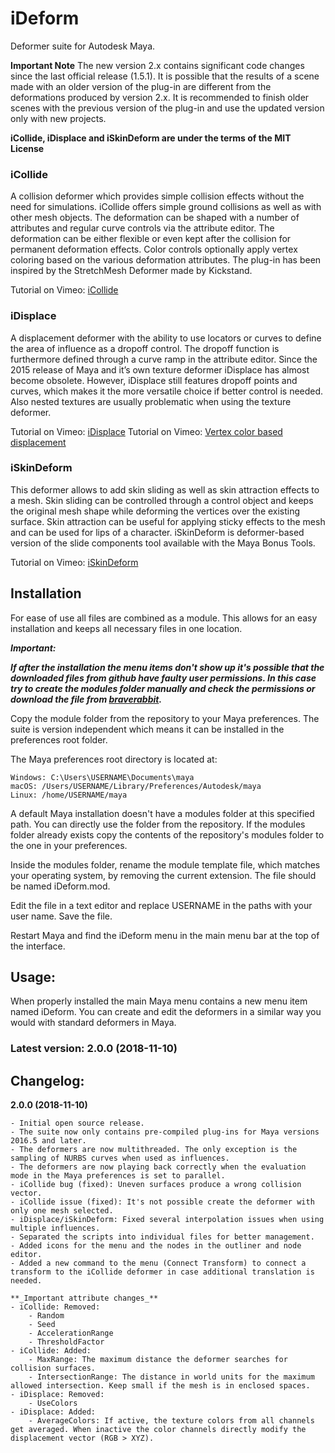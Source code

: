 # iDeform
Deformer suite for Autodesk Maya.

**Important Note**
The new version 2.x contains significant code changes since the last official release (1.5.1).
It is possible that the results of a scene made with an older version of the plug-in are different from the deformations
produced by version 2.x. It is recommended to finish older scenes with the previous version of the plug-in and use the updated version only with new projects.

**iCollide, iDisplace and iSkinDeform are under the terms of the MIT License**

### iCollide
A collision deformer which provides simple collision effects without the need for simulations.
iCollide offers simple ground collisions as well as with other mesh objects. The deformation can be shaped with a number of attributes and regular curve controls via the attribute editor. The deformation can be either flexible or even kept after the collision for permanent deformation effects. Color controls optionally apply vertex coloring based on the various deformation attributes.
The plug-in has been inspired by the StretchMesh Deformer made by Kickstand.

Tutorial on Vimeo: [iCollide](https://vimeo.com/55876041)

### iDisplace
A displacement deformer with the ability to use locators or curves to define the area of influence as a dropoff control. The dropoff function is furthermore defined through a curve ramp in the attribute editor.
Since the 2015 release of Maya and it’s own texture deformer iDisplace has almost become obsolete. However, iDisplace still features dropoff points and curves, which makes it the more versatile choice if better control is needed. Also nested textures are usually problematic when using the texture deformer.

Tutorial on Vimeo: [iDisplace](https://vimeo.com/55511098)
Tutorial on Vimeo: [Vertex color based displacement](https://vimeo.com/157510194)

### iSkinDeform
This deformer allows to add skin sliding as well as skin attraction effects to a mesh. Skin sliding can be controlled through a control object and keeps the original mesh shape while deforming the vertices over the existing surface. Skin attraction can be useful for applying sticky effects to the mesh and can be used for lips of a character.
iSkinDeform is deformer-based version of the slide components tool available with the Maya Bonus Tools.

Tutorial on Vimeo: [iSkinDeform](https://vimeo.com/55880201)

## Installation

For ease of use all files are combined as a module. This allows for an easy installation and keeps all necessary files in one location.

**_Important:_**

**_If after the installation the menu items don't show up it's possible that the downloaded files from github have faulty user permissions. In this case try to create the modules folder manually and check the permissions or download the file from [braverabbit](http://www.braverabbit.com/ideform/)._**

Copy the module folder from the repository to your Maya preferences. The suite is version independent which means it can be installed in the preferences root folder.

The Maya preferences root directory is located at:

    Windows: C:\Users\USERNAME\Documents\maya
    macOS: /Users/USERNAME/Library/Preferences/Autodesk/maya
    Linux: /home/USERNAME/maya

A default Maya installation doesn't have a modules folder at this specified path. You can directly use the folder from the repository. If the modules folder already exists copy the contents of the repository's modules folder to the one in your preferences.

Inside the modules folder, rename the module template file, which matches your operating system, by removing the current extension. The file should be named iDeform.mod.

Edit the file in a text editor and replace USERNAME in the paths with your user name. Save the file.

Restart Maya and find the iDeform menu in the main menu bar at the top of the interface.

## Usage:

When properly installed the main Maya menu contains a new menu item named iDeform. You can create and edit the deformers in a similar way you would with standard deformers in Maya.

### Latest version: 2.0.0 (2018-11-10)


## Changelog:

**2.0.0 (2018-11-10)**

    - Initial open source release.
    - The suite now only contains pre-compiled plug-ins for Maya versions 2016.5 and later.
    - The deformers are now multithreaded. The only exception is the sampling of NURBS curves when used as influences.
    - The deformers are now playing back correctly when the evaluation mode in the Maya preferences is set to parallel.
    - iCollide bug (fixed): Uneven surfaces produce a wrong collision vector.
    - iCollide issue (fixed): It's not possible create the deformer with only one mesh selected.
    - iDisplace/iSkinDeform: Fixed several interpolation issues when using multiple influences.
    - Separated the scripts into individual files for better management.
    - Added icons for the menu and the nodes in the outliner and node editor.
    - Added a new command to the menu (Connect Transform) to connect a transform to the iCollide deformer in case additional translation is needed.

    **_Important attribute changes_**
    - iCollide: Removed:
        - Random
        - Seed
        - AccelerationRange
        - ThresholdFactor
    - iCollide: Added:
        - MaxRange: The maximum distance the deformer searches for collision surfaces.
        - IntersectionRange: The distance in world units for the maximum allowed intersection. Keep small if the mesh is in enclosed spaces.
    - iDisplace: Removed:
        - UseColors
    - iDisplace: Added:
        - AverageColors: If active, the texture colors from all channels get averaged. When inactive the color channels directly modify the displacement vector (RGB > XYZ).
